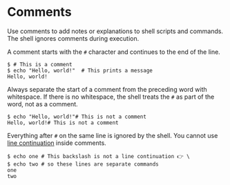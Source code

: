 # Comments

Use comments to add notes or explanations to shell scripts and commands. The shell ignores comments during execution.

A comment starts with the `#` character and continues to the end of the line.

```shell
$ # This is a comment
$ echo "Hello, world!"  # This prints a message
Hello, world!
```

Always separate the start of a comment from the preceding word with whitespace. If there is no whitespace, the shell treats the `#` as part of the word, not as a comment.

```shell
$ echo "Hello, world!"# This is not a comment
Hello, world!# This is not a comment
```

Everything after `#` on the same line is ignored by the shell. You cannot use [line continuation](quoting.md#line-continuation) inside comments.

```shell
$ echo one # This backslash is not a line continuation 👉 \
$ echo two # so these lines are separate commands
one
two
```
